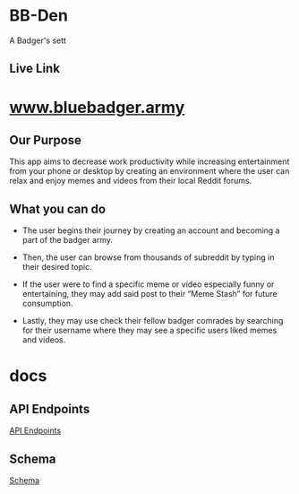# BB-Den
A Badger's sett

## Live Link
# www.bluebadger.army

## Our Purpose
This app aims to decrease work productivity while increasing entertainment from your phone or desktop by creating an environment where the user can relax and enjoy memes and videos from their local Reddit forums.

## What you can do
- The user begins their journey by creating an account and becoming a part of the badger army.

- Then, the user can browse from thousands of subreddit by typing in their desired topic. 

- If the user were to find a specific meme or video especially funny or entertaining, they may add said post to their “Meme Stash” for future consumption.

- Lastly, they may use check their fellow badger comrades by searching for their username where they may see a specific users liked memes and videos.


# docs

## API Endpoints
[API Endpoints](https://github.com/xpectro93/BB-Den/blob/master/docs/api_calls.md)

## Schema

[Schema](https://github.com/xpectro93/BB-Den/blob/master/docs/schema.md)
